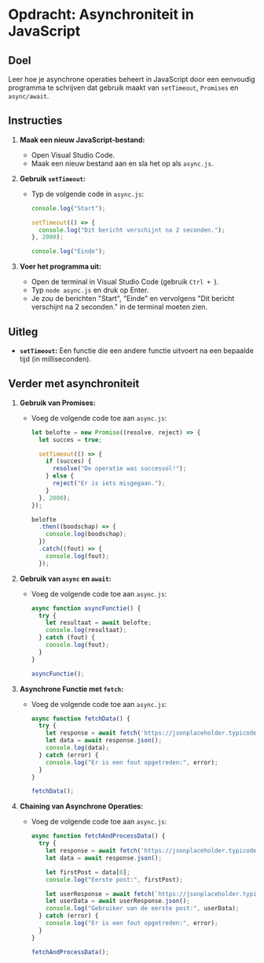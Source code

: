 # Opdracht: Asynchroniteit in JavaScript

## Doel
Leer hoe je asynchrone operaties beheert in JavaScript door een eenvoudig programma te schrijven dat gebruik maakt van `setTimeout`, `Promises` en `async/await`.

## Instructies
1. **Maak een nieuw JavaScript-bestand:**
   - Open Visual Studio Code.
   - Maak een nieuw bestand aan en sla het op als `async.js`.

2. **Gebruik `setTimeout`:**
   - Typ de volgende code in `async.js`:
     ```javascript
     console.log("Start");

     setTimeout(() => {
       console.log("Dit bericht verschijnt na 2 seconden.");
     }, 2000);

     console.log("Einde");
     ```

3. **Voer het programma uit:**
   - Open de terminal in Visual Studio Code (gebruik `Ctrl + `).
   - Typ `node async.js` en druk op Enter.
   - Je zou de berichten "Start", "Einde" en vervolgens "Dit bericht verschijnt na 2 seconden." in de terminal moeten zien.

## Uitleg
- **`setTimeout`:** Een functie die een andere functie uitvoert na een bepaalde tijd (in milliseconden).

## Verder met asynchroniteit
1. **Gebruik van Promises:**
   - Voeg de volgende code toe aan `async.js`:
     ```javascript
     let belofte = new Promise((resolve, reject) => {
       let succes = true;

       setTimeout(() => {
         if (succes) {
           resolve("De operatie was succesvol!");
         } else {
           reject("Er is iets misgegaan.");
         }
       }, 2000);
     });

     belofte
       .then((boodschap) => {
         console.log(boodschap);
       })
       .catch((fout) => {
         console.log(fout);
       });
     ```

2. **Gebruik van `async` en `await`:**
   - Voeg de volgende code toe aan `async.js`:
     ```javascript
     async function asyncFunctie() {
       try {
         let resultaat = await belofte;
         console.log(resultaat);
       } catch (fout) {
         console.log(fout);
       }
     }

     asyncFunctie();
     ```

3. **Asynchrone Functie met `fetch`:**
   - Voeg de volgende code toe aan `async.js`:
     ```javascript
     async function fetchData() {
       try {
         let response = await fetch('https://jsonplaceholder.typicode.com/posts/1');
         let data = await response.json();
         console.log(data);
       } catch (error) {
         console.log("Er is een fout opgetreden:", error);
       }
     }

     fetchData();
     ```

4. **Chaining van Asynchrone Operaties:**
   - Voeg de volgende code toe aan `async.js`:
     ```javascript
     async function fetchAndProcessData() {
       try {
         let response = await fetch('https://jsonplaceholder.typicode.com/posts');
         let data = await response.json();

         let firstPost = data[0];
         console.log("Eerste post:", firstPost);

         let userResponse = await fetch(`https://jsonplaceholder.typicode.com/users/${firstPost.userId}`);
         let userData = await userResponse.json();
         console.log("Gebruiker van de eerste post:", userData);
       } catch (error) {
         console.log("Er is een fout opgetreden:", error);
       }
     }

     fetchAndProcessData();
     ```